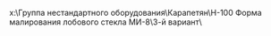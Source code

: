 x:\Группа нестандартного оборудования\Карапетян\Н-100 Форма малирования лобового стекла МИ-8\3-й вариант\
